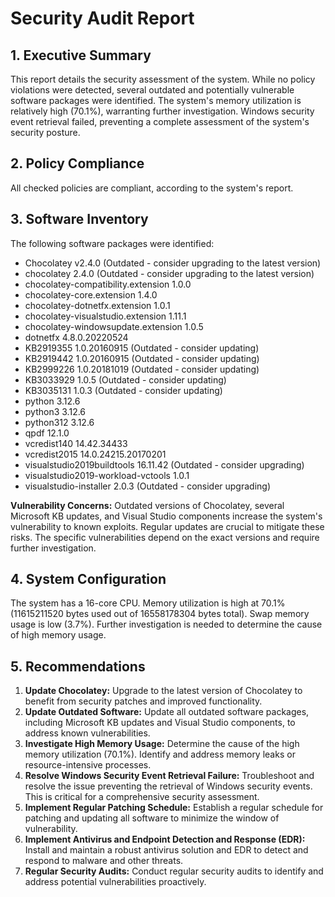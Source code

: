 # Security Audit Report

## 1. Executive Summary

This report details the security assessment of the system. While no policy violations were detected, several outdated and potentially vulnerable software packages were identified.  The system's memory utilization is relatively high (70.1%), warranting further investigation.  Windows security event retrieval failed, preventing a complete assessment of the system's security posture.

## 2. Policy Compliance

All checked policies are compliant, according to the system's report.

## 3. Software Inventory

The following software packages were identified:

* Chocolatey v2.4.0 (Outdated - consider upgrading to the latest version)
* chocolatey 2.4.0 (Outdated - consider upgrading to the latest version)
* chocolatey-compatibility.extension 1.0.0
* chocolatey-core.extension 1.4.0
* chocolatey-dotnetfx.extension 1.0.1
* chocolatey-visualstudio.extension 1.11.1
* chocolatey-windowsupdate.extension 1.0.5
* dotnetfx 4.8.0.20220524
* KB2919355 1.0.20160915 (Outdated - consider updating)
* KB2919442 1.0.20160915 (Outdated - consider updating)
* KB2999226 1.0.20181019 (Outdated - consider updating)
* KB3033929 1.0.5 (Outdated - consider updating)
* KB3035131 1.0.3 (Outdated - consider updating)
* python 3.12.6
* python3 3.12.6
* python312 3.12.6
* qpdf 12.1.0
* vcredist140 14.42.34433
* vcredist2015 14.0.24215.20170201
* visualstudio2019buildtools 16.11.42 (Outdated - consider upgrading)
* visualstudio2019-workload-vctools 1.0.1
* visualstudio-installer 2.0.3 (Outdated - consider upgrading)

**Vulnerability Concerns:**  Outdated versions of Chocolatey, several Microsoft KB updates, and Visual Studio components increase the system's vulnerability to known exploits.  Regular updates are crucial to mitigate these risks.  The specific vulnerabilities depend on the exact versions and require further investigation.

## 4. System Configuration

The system has a 16-core CPU.  Memory utilization is high at 70.1% (11615211520 bytes used out of 16558178304 bytes total). Swap memory usage is low (3.7%).  Further investigation is needed to determine the cause of high memory usage.

## 5. Recommendations

1. **Update Chocolatey:** Upgrade to the latest version of Chocolatey to benefit from security patches and improved functionality.
2. **Update Outdated Software:** Update all outdated software packages, including Microsoft KB updates and Visual Studio components, to address known vulnerabilities.
3. **Investigate High Memory Usage:** Determine the cause of the high memory utilization (70.1%). Identify and address memory leaks or resource-intensive processes.
4. **Resolve Windows Security Event Retrieval Failure:** Troubleshoot and resolve the issue preventing the retrieval of Windows security events. This is critical for a comprehensive security assessment.
5. **Implement Regular Patching Schedule:** Establish a regular schedule for patching and updating all software to minimize the window of vulnerability.
6. **Implement Antivirus and Endpoint Detection and Response (EDR):** Install and maintain a robust antivirus solution and EDR to detect and respond to malware and other threats.
7. **Regular Security Audits:** Conduct regular security audits to identify and address potential vulnerabilities proactively.